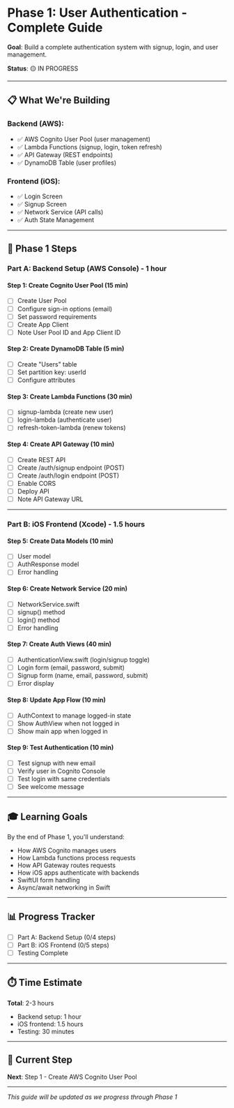 # Phase 1: User Authentication - Complete Guide

**Goal**: Build a complete authentication system with signup, login, and user management.

**Status**: 🟡 IN PROGRESS

---

## 📋 What We're Building

### Backend (AWS):
- ✅ AWS Cognito User Pool (user management)
- ✅ Lambda Functions (signup, login, token refresh)
- ✅ API Gateway (REST endpoints)
- ✅ DynamoDB Table (user profiles)

### Frontend (iOS):
- ✅ Login Screen
- ✅ Signup Screen
- ✅ Network Service (API calls)
- ✅ Auth State Management

---

## 🎯 Phase 1 Steps

### Part A: Backend Setup (AWS Console) - 1 hour

#### Step 1: Create Cognito User Pool (15 min)
- [ ] Create User Pool
- [ ] Configure sign-in options (email)
- [ ] Set password requirements
- [ ] Create App Client
- [ ] Note User Pool ID and App Client ID

#### Step 2: Create DynamoDB Table (5 min)
- [ ] Create "Users" table
- [ ] Set partition key: userId
- [ ] Configure attributes

#### Step 3: Create Lambda Functions (30 min)
- [ ] signup-lambda (create new user)
- [ ] login-lambda (authenticate user)
- [ ] refresh-token-lambda (renew tokens)

#### Step 4: Create API Gateway (10 min)
- [ ] Create REST API
- [ ] Create /auth/signup endpoint (POST)
- [ ] Create /auth/login endpoint (POST)
- [ ] Enable CORS
- [ ] Deploy API
- [ ] Note API Gateway URL

---

### Part B: iOS Frontend (Xcode) - 1.5 hours

#### Step 5: Create Data Models (10 min)
- [ ] User model
- [ ] AuthResponse model
- [ ] Error handling

#### Step 6: Create Network Service (20 min)
- [ ] NetworkService.swift
- [ ] signup() method
- [ ] login() method
- [ ] Error handling

#### Step 7: Create Auth Views (40 min)
- [ ] AuthenticationView.swift (login/signup toggle)
- [ ] Login form (email, password, submit)
- [ ] Signup form (name, email, password, submit)
- [ ] Error display

#### Step 8: Update App Flow (10 min)
- [ ] AuthContext to manage logged-in state
- [ ] Show AuthView when not logged in
- [ ] Show main app when logged in

#### Step 9: Test Authentication (10 min)
- [ ] Test signup with new email
- [ ] Verify user in Cognito Console
- [ ] Test login with same credentials
- [ ] See welcome message

---

## 🎓 Learning Goals

By the end of Phase 1, you'll understand:
- How AWS Cognito manages users
- How Lambda functions process requests
- How API Gateway routes requests
- How iOS apps authenticate with backends
- SwiftUI form handling
- Async/await networking in Swift

---

## 📊 Progress Tracker

- [ ] Part A: Backend Setup (0/4 steps)
- [ ] Part B: iOS Frontend (0/5 steps)
- [ ] Testing Complete

---

## ⏱️ Time Estimate

**Total**: 2-3 hours
- Backend setup: 1 hour
- iOS frontend: 1.5 hours
- Testing: 30 minutes

---

## 🔄 Current Step

**Next**: Step 1 - Create AWS Cognito User Pool

---

*This guide will be updated as we progress through Phase 1*

